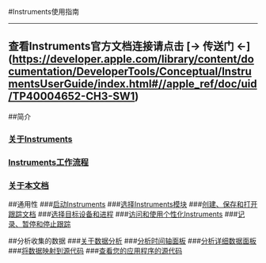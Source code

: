 

#Instruments使用指南

----------------------------------------------
查看Instruments官方文档连接请点击 [&rarr; 传送门 &larr;] (https://developer.apple.com/library/content/documentation/DeveloperTools/Conceptual/InstrumentsUserGuide/index.html#//apple_ref/doc/uid/TP40004652-CH3-SW1)
----------------------------------------------


##简介
### [关于Instruments](关于Instruments.md)
### [Instruments工作流程](Instruments工作流程.md)
###  [关于本文档](关于本文档.md)

##通用性
###[启动Instruments](启动Instruments.md)
###[选择Instruments模块](选择Instruments模块.md)
###[创建、保存和打开跟踪文档](创建、保存和打开跟踪文档.md)
###[选择目标设备和进程](选择目标设备和进程.md)
###[访问和使用个性化Instruments](访问和使用个性化Instruments.md)
###[记录、暂停和停止跟踪](记录、暂停和停止跟踪.md)

##分析收集的数据
###[关于数据分析](关于数据分析.md)
###[分析时间轴面板](分析时间轴面板.md)
###[分析详细数据面板](分析详细数据面板.md)
###[将数据映射到源代码](将数据映射到源代码.md)
###[查看您的应用程序的源代码](查看您的应用程序的源代码.md)

